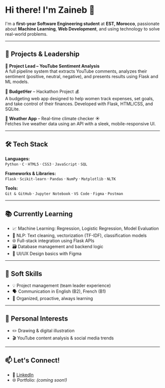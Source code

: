 # Hi there! I'm Zaineb 👋

I'm a **first-year Software Engineering student** at **EST, Morocco**, passionate about **Machine Learning**, **Web Development**, and using technology to solve real-world problems.

---

## 🚀 Projects & Leadership
🔹 **Project Lead – YouTube Sentiment Analysis**  
A full pipeline system that extracts YouTube comments, analyzes their sentiment (positive, neutral, negative), and presents results using Flask and ML models.

🔹 **BudgetHer** – Hackathon Project 💰  
A budgeting web app designed to help women track expenses, set goals, and take control of their finances. Developed with Flask, HTML/CSS, and SQLite.

🔹 **Weather App** – Real-time climate checker ☀️  
Fetches live weather data using an API with a sleek, mobile-responsive UI.

---

## 🛠️ Tech Stack
**Languages:**  
`Python` · `C` · `HTML5` · `CSS3` · `JavaScript` · `SQL`

**Frameworks & Libraries:**  
`Flask` · `Scikit-learn` · `Pandas` · `NumPy` · `Matplotlib` · `NLTK`

**Tools:**  
`Git & GitHub` · `Jupyter Notebook` · `VS Code` · `Figma` · `Postman`

---

## 📚 Currently Learning
- 📈 Machine Learning: Regression, Logistic Regression, Model Evaluation
- 🧠 NLP: Text cleaning, vectorization (TF-IDF), classification models
- 🌐 Full-stack integration using Flask APIs
- 🗃️ Database management and backend logic
- 🎨 UI/UX Design basics with Figma

---

## 🌟 Soft Skills
- 💡 Project management (team leader experience)
- 🗣️ Communication in English (B2), French (B1)
- 🎯 Organized, proactive, always learning

---

## 🎨 Personal Interests
- ✏️ Drawing & digital illustration
- 🎬 YouTube content analysis & social media trends

---

## 📫 Let's Connect!

- 💼 [LinkedIn](www.linkedin.com/in/zaineb-bourhou)
- 🌐 Portfolio: *(coming soon!)*
